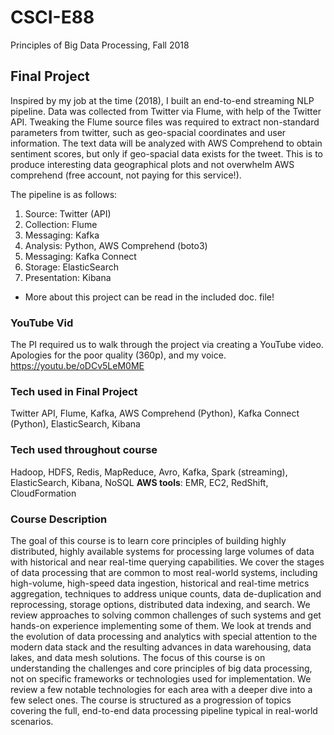 # CSCI-E88
Principles of Big Data Processing, Fall 2018


## Final Project

Inspired by my job at the time (2018), I built an end-to-end streaming NLP pipeline. Data was collected from Twitter via Flume, with help of the Twitter API. Tweaking the Flume source files was required to extract non-standard parameters from twitter, such as geo-spacial coordinates and user information. The text data will be analyzed with AWS Comprehend to obtain sentiment scores, but only if geo-spacial data exists for the tweet. This is to produce interesting data geographical plots and not overwhelm AWS comprehend (free account, not paying for this service!). 

The pipeline is as follows:
1. Source: Twitter (API)
2. Collection: Flume
3. Messaging: Kafka
4. Analysis: Python, AWS Comprehend (boto3)
5. Messaging: Kafka Connect
6. Storage: ElasticSearch
7. Presentation: Kibana

- More about this project can be read in the included doc. file!

### YouTube Vid 

The PI required us to walk through the project via creating a YouTube video. Apologies for the poor quality (360p), and my voice. 
https://youtu.be/oDCv5LeM0ME

### Tech used in Final Project

Twitter API, Flume, Kafka, AWS Comprehend (Python), Kafka Connect (Python), ElasticSearch, Kibana

### Tech used throughout course
Hadoop, HDFS, Redis, MapReduce, Avro, Kafka, Spark (streaming), ElasticSearch, Kibana, NoSQL
**AWS tools**: EMR, EC2, RedShift, CloudFormation

### Course Description
The goal of this course is to learn core principles of building highly distributed, highly available systems for processing large volumes of data with historical and near real-time querying capabilities. We cover the stages of data processing that are common to most real-world systems, including high-volume, high-speed data ingestion, historical and real-time metrics aggregation, techniques to address unique counts, data de-duplication and reprocessing, storage options, distributed data indexing, and search. We review approaches to solving common challenges of such systems and get hands-on experience implementing some of them. We look at trends and the evolution of data processing and analytics with special attention to the modern data stack and the resulting advances in data warehousing, data lakes, and data mesh solutions. The focus of this course is on understanding the challenges and core principles of big data processing, not on specific frameworks or technologies used for implementation. We review a few notable technologies for each area with a deeper dive into a few select ones. The course is structured as a progression of topics covering the full, end-to-end data processing pipeline typical in real-world scenarios.

